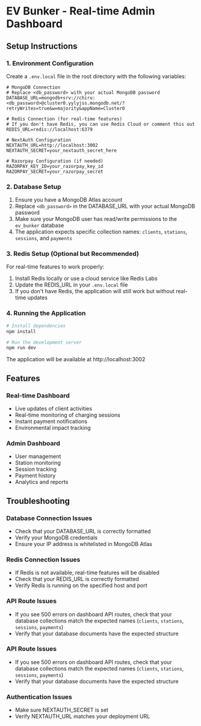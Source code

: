 # EV Bunker - Real-time Admin Dashboard

## Setup Instructions

### 1. Environment Configuration

Create a `.env.local` file in the root directory with the following variables:

```env
# MongoDB Connection
# Replace <db_password> with your actual MongoDB password
DATABASE_URL=mongodb+srv://chiru:<db_password>@cluster0.yylyjss.mongodb.net/?retryWrites=true&w=majority&appName=Cluster0

# Redis Connection (for real-time features)
# If you don't have Redis, you can use Redis Cloud or comment this out
REDIS_URL=redis://localhost:6379

# NextAuth Configuration
NEXTAUTH_URL=http://localhost:3002
NEXTAUTH_SECRET=your_nextauth_secret_here

# Razorpay Configuration (if needed)
RAZORPAY_KEY_ID=your_razorpay_key_id
RAZORPAY_SECRET=your_razorpay_secret
```

### 2. Database Setup

1. Ensure you have a MongoDB Atlas account
2. Replace `<db_password>` in the DATABASE_URL with your actual MongoDB password
3. Make sure your MongoDB user has read/write permissions to the `ev_bunker` database
4. The application expects specific collection names: `clients`, `stations`, `sessions`, and `payments`

### 3. Redis Setup (Optional but Recommended)

For real-time features to work properly:

1. Install Redis locally or use a cloud service like Redis Labs
2. Update the REDIS_URL in your `.env.local` file
3. If you don't have Redis, the application will still work but without real-time updates

### 4. Running the Application

```bash
# Install dependencies
npm install

# Run the development server
npm run dev
```

The application will be available at http://localhost:3002

## Features

### Real-time Dashboard
- Live updates of client activities
- Real-time monitoring of charging sessions
- Instant payment notifications
- Environmental impact tracking

### Admin Dashboard
- User management
- Station monitoring
- Session tracking
- Payment history
- Analytics and reports

## Troubleshooting

### Database Connection Issues
- Check that your DATABASE_URL is correctly formatted
- Verify your MongoDB credentials
- Ensure your IP address is whitelisted in MongoDB Atlas

### Redis Connection Issues
- If Redis is not available, real-time features will be disabled
- Check that your REDIS_URL is correctly formatted
- Verify Redis is running on the specified host and port

### API Route Issues
- If you see 500 errors on dashboard API routes, check that your database collections match the expected names (`clients`, `stations`, `sessions`, `payments`)
- Verify that your database documents have the expected structure

### API Route Issues
- If you see 500 errors on dashboard API routes, check that your database collections match the expected names (`clients`, `stations`, `sessions`, `payments`)
- Verify that your database documents have the expected structure

### Authentication Issues
- Make sure NEXTAUTH_SECRET is set
- Verify NEXTAUTH_URL matches your deployment URL